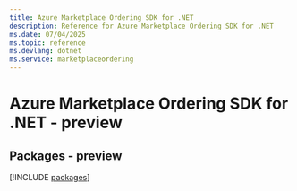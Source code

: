 ```yaml
---
title: Azure Marketplace Ordering SDK for .NET
description: Reference for Azure Marketplace Ordering SDK for .NET
ms.date: 07/04/2025
ms.topic: reference
ms.devlang: dotnet
ms.service: marketplaceordering
---
```

# Azure Marketplace Ordering SDK for .NET - preview
## Packages - preview
[!INCLUDE [packages](marketplace-ordering-index.md)]